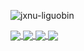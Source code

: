 
<!--![Top Langs](https://github-readme-stats.vercel.app/api/top-langs/?username=jxnu-liguobin&hide=html,jupyter%20notebook,css,javascript,java)-->
<!--![jxnu-liguobin's GitHub stats](https://github-readme-stats.vercel.app/api?username=jxnu-liguobin&show=reviews,prs_merged,prs_merged_percentage&rank_icon=percentile)-->

<p align="left"> <img src="https://komarev.com/ghpvc/?username=jxnu-liguobin&label=Profile%20views&color=0e75b6&style=flat" alt="jxnu-liguobin" /> </p>

<a href="https://github.com/bitlap/sbt-dependency-analyzer">
  <img align="center" src="https://github-readme-stats.vercel.app/api/pin/?username=bitlap&repo=sbt-dependency-analyzer" />
</a>

<a href="https://github.com/nebula-contrib/testcontainers-nebula">
  <img align="center" src="https://github-readme-stats.vercel.app/api/pin/?username=nebula-contrib&repo=testcontainers-nebula" />
</a>

<a href="https://github.com/nebula-contrib/nebula4scala">
  <img align="center" src="https://github-readme-stats.vercel.app/api/pin/?username=nebula-contrib&repo=nebula4scala" />
</a>

<a href="https://github.com/bitlap/kotlin-plugin">
  <img align="center" src="https://github-readme-stats.vercel.app/api/pin/?username=bitlap&repo=kotlin-plugin" />
</a>

<br>
